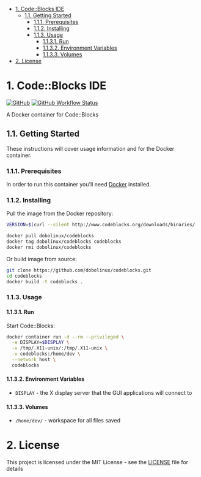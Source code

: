 - [1. Code::Blocks IDE](#1-codeblocks-ide)
  - [1.1. Getting Started](#11-getting-started)
    - [1.1.1. Prerequisites](#111-prerequisites)
    - [1.1.2. Installing](#112-installing)
    - [1.1.3. Usage](#113-usage)
      - [1.1.3.1. Run](#1131-run)
      - [1.1.3.2. Environment Variables](#1132-environment-variables)
      - [1.1.3.3. Volumes](#1133-volumes)
- [2. License](#2-license)

# 1. Code::Blocks IDE

[![GitHub](https://img.shields.io/badge/license-MIT-blue.svg)](LICENSE)
[![GitHub Workflow Status](https://github.com/andrebossi/codeblocks/actions/workflows/docker-publish.yml/badge.svg)](https://github.com/andrebossi/codeblocks/actions/workflows/docker-publish.yml)

A Docker container for Code::Blocks

## 1.1. Getting Started

These instructions will cover usage information and for the Docker container.

### 1.1.1. Prerequisites

In order to run this container you'll need [Docker](https://docs.docker.com/get-started/) installed.

### 1.1.2. Installing

Pull the image from the Docker repository:

```sh
VERSION=$(curl --silent http://www.codeblocks.org/downloads/binaries/ | egrep -i -o "codeblocks_(2[0-9]\.[0-9]+)_amd64_stable.tar.xz" -o | head -n1 | egrep -o "(2[0-9]\.[0-9]+)")

docker pull dobolinux/codeblocks
docker tag dobolinux/codeblocks codeblocks
docker rmi dobolinux/codeblocks
```

Or build image from source:

```sh
git clone https://github.com/dobolinux/codeblocks.git
cd codeblocks
docker build -t codeblocks .
```

### 1.1.3. Usage

#### 1.1.3.1. Run

Start Code::Blocks:

```sh
docker container run -d --rm --privileged \
  -e DISPLAY=$DISPLAY \
  -v /tmp/.X11-unix/:/tmp/.X11-unix \
  -v codeblocks:/home/dev \
  --network host \
  codeblocks
```

#### 1.1.3.2. Environment Variables

* `DISPLAY` - the X display server that the GUI applications will connect to

#### 1.1.3.3. Volumes

* `/home/dev/` - workspace for all files saved

# 2. License

This project is licensed under the MIT License - see the [LICENSE](LICENSE) file for details
